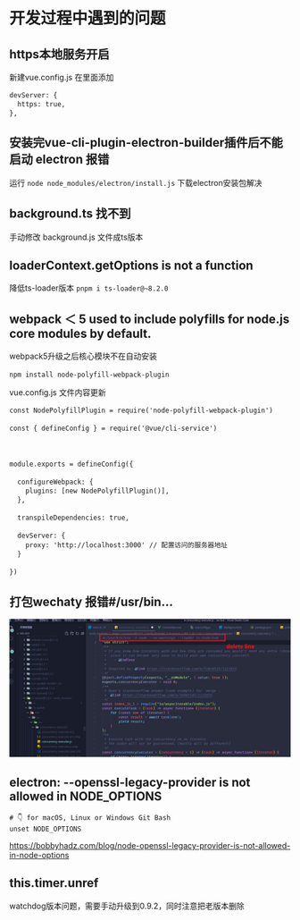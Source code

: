 # 开发过程中遇到的问题

## https本地服务开启
新建vue.config.js 在里面添加
```
devServer: {
  https: true,
},
```

## 安装完vue-cli-plugin-electron-builder插件后不能启动 electron 报错
运行 `node node_modules/electron/install.js` 下载electron安装包解决

## background.ts 找不到
手动修改 background.js 文件成ts版本

## loaderContext.getOptions is not a function
降低ts-loader版本 `pnpm i ts-loader@~8.2.0`

## webpack ＜ 5 used to include polyfills for node.js core modules by default.
webpack5升级之后核心模块不在自动安装

`npm install node-polyfill-webpack-plugin`

vue.config.js 文件内容更新
```
const NodePolyfillPlugin = require('node-polyfill-webpack-plugin')
 
const { defineConfig } = require('@vue/cli-service')
 
 
 
module.exports = defineConfig({
 
  configureWebpack: {
    plugins: [new NodePolyfillPlugin()],
  },
 
  transpileDependencies: true,
 
  devServer: {
    proxy: 'http://localhost:3000' // 配置访问的服务器地址
  }
 
})
```

## 打包wechaty 报错#/usr/bin...
![markdown picture](./images/concurrency.png)

## electron: --openssl-legacy-provider is not allowed in NODE_OPTIONS
```
# 👇️ for macOS, Linux or Windows Git Bash
unset NODE_OPTIONS
```
https://bobbyhadz.com/blog/node-openssl-legacy-provider-is-not-allowed-in-node-options

## this.timer.unref
watchdog版本问题，需要手动升级到0.9.2，同时注意把老版本删除
